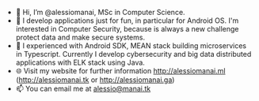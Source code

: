 - 👋 Hi, I’m @alessiomanai, MSc in Computer Science. 
- 👀 I develop applications just for fun, in particular for Android OS. I'm interested in Computer Security, because is always a new challenge protect data and make secure systems.
- 🌱 I experienced with Android SDK, MEAN stack building microservices in Typescript. Currently I develop cybersecurity and big data distributed applications with ELK stack using Java.
- 🌐 Visit my website for further information http://alessiomanai.ml (http://alessiomanai.tk or http://alessiomanai.ga)
- 📫 You can email me at alessio@manai.tk

<!---
alessiomanai/alessiomanai is a ✨ special ✨ repository because its `README.md` (this file) appears on your GitHub profile.
You can click the Preview link to take a look at your changes.
--->
